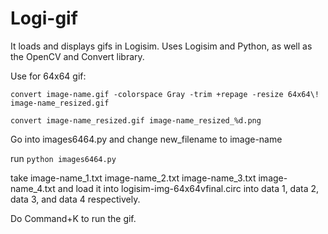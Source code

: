 Logi-gif
========

It loads and displays gifs in Logisim. Uses Logisim and Python, as well as the OpenCV and Convert library.

<p>Use for 64x64 gif:</p>
<p><code>convert image-name.gif -colorspace Gray -trim +repage -resize 64x64\! image-name_resized.gif</code></p>
<p><code>convert image-name_resized.gif image-name_resized_%d.png</code></p>
<p>Go into images6464.py and change new_filename to image-name</p>
<p>run <code>python images6464.py</code></p>
<p>take image-name_1.txt image-name_2.txt image-name_3.txt image-name_4.txt and load it into logisim-img-64x64vfinal.circ into data 1, data 2, data 3, and data 4 respectively.</p>
<p>Do Command+K to run the gif.</p>

